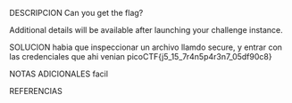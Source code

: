 
DESCRIPCION
Can you get the flag?

Additional details will be available after launching your challenge instance.

SOLUCION
habia que inspeccionar un archivo llamdo secure, y entrar  con las credenciales que ahi venian
picoCTF{j5_15_7r4n5p4r3n7_05df90c8}

NOTAS ADICIONALES
facil

REFERENCIAS
